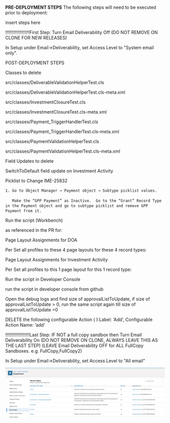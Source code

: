 **PRE-DEPLOYMENT STEPS** The following steps will need to be executed prior to deployment:

insert steps here

!!!!!!!!!!!!!!!!!!!First Step: Turn Email Deliverability Off (DO NOT REMOVE ON CLONE FOR NEW RELEASES)

In Setup under Email->Deliverability, set Access Level to "System email only".

POST-DEPLOYMENT STEPS

Classes to delete

src/classes/DeliverableValidationHelperTest.cls

src/classes/DeliverableValidationHelperTest.cls-meta.xml

src/classes/InvestmentClosureTest.cls

src/classes/InvestmentClosureTest.cls-meta.xml

src/classes/Payment_TriggerHandlerTest.cls

src/classes/Payment_TriggerHandlerTest.cls-meta.xml

src/classes/PaymentValidationHelperTest.cls

src/classes/PaymentValidationHelperTest.cls-meta.xml

Field Updates to delete

SwitchToDefault field update on Investment Activity


Picklist to Change IME-25832

    1. Go to Object Manager → Payment object → Subtype picklist values.

       Make the “GPP Payment” as Inactive.  Go to the “Grant” Record Type in the Payment object and go to subtype picklist and remove GPP Payment from it.

Run the script (Workbench)

as referenced in the PR for:

Page Layout Assignments for DOA

Per Set all profiles to these 4 page layouts for these 4 record types:

Page Layout Assignments for Investment Activity

Per Set all profiles to this 1 page layout for this 1 record type:

Run the script in Developer Console

run the script in developer console from github

Open the debug logs and find size of approvalListToUpdate, if size of approvalListToUpdate > 0, run the same script again till size of approvalListToUpdate =0

DELETE the following configurable Action ( ):Label: ‘Add’, Configurable Action Name: ‘add’

!!!!!!!!!!!!!!!!!!!Last Step: IF NOT a full copy sandbox then Turn Email Deliverability On (DO NOT REMOVE ON CLONE, ALWAYS LEAVE THIS AS THE LAST STEP) (LEAVE Email Deliverability OFF for ALL FullCopy Sandboxes. e.g. FullCopy,FullCopy2)

In Setup under Email->Deliverability, set Access Level to "All email"

![Test Image](./images/2020.03.00_image_1.jpg)
